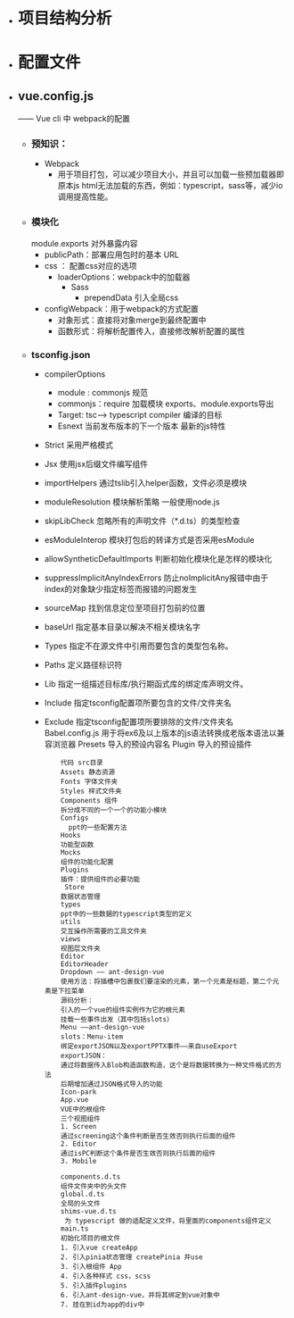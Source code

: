 - # 项目结构分析
- # 配置文件
- ## vue.config.js
  —— Vue cli 中 webpack的配置
	- ### 预知识：
		- Webpack
			- 用于项目打包，可以减少项目大小，并且可以加载一些预加载器即原本js html无法加载的东西，例如：typescript，sass等，减少io调用提高性能。
	- ### 模块化
	  module.exports 对外暴露内容
		- publicPath：部署应用包时的基本 URL
		- css  ： 配置css对应的选项
			- loaderOptions：webpack中的加载器
				- Sass
					- prependData 引入全局css
		- configWebpack：用于webpack的方式配置
			- 对象形式：直接将对象merge到最终配置中
			- 函数形式：将解析配置传入，直接修改解析配置的属性
	- ### tsconfig.json
		- compilerOptions
			- module : commonjs 规范
			- commonjs：require 加载模块 exports、module.exports导出
			- Target:  tsc--> typescript compiler  编译的目标
			- Esnext 当前发布版本的下一个版本 最新的js特性
		- Strict 采用严格模式
		- Jsx 使用jsx后缀文件编写组件
		- importHelpers 通过tslib引入helper函数，文件必须是模块
		- moduleResolution 模块解析策略 一般使用node.js
		- skipLibCheck 忽略所有的声明文件（*.d.ts）的类型检查
		- esModuleInterop 模块打包后的转译方式是否采用esModule
		- allowSyntheticDefaultImports 判断初始化模块化是怎样的模块化
		- suppressImplicitAnyIndexErrors 防止noImplicitAny报错中由于index的对象缺少指定标签而报错的问题发生
		- sourceMap 找到信息定位至项目打包前的位置
		- baseUrl 指定基本目录以解决不相关模块名字
		- Types 指定不在源文件中引用而要包含的类型包名称。
		- Paths 定义路径标识符
		- Lib 指定一组描述目标库/执行期函式库的绑定库声明文件。
		- Include
		  		  指定tsconfig配置项所要包含的文件/文件夹名
		- Exclude
		  		  指定tsconfig配置项所要排除的文件/文件夹名
		  		  Babel.config.js
		  		  用于将ex6及以上版本的js语法转换成老版本语法以兼容浏览器
		  		  Presets 导入的预设内容名
		  		  Plugin 导入的预设插件
		  
		  
		  		  代码 src目录
		  		  Assets 静态资源
		  		  Fonts 字体文件夹
		  		  Styles 样式文件夹
		  		  Components 组件
		  		  拆分成不同的一个一个的功能小模块
		  		  Configs  
		  		    ppt的一些配置方法
		  		  Hooks 
		  		  功能型函数
		  		  Mocks
		  		  组件的功能化配置
		  		  Plugins
		  		  插件：提供组件的必要功能
		  		   Store
		  		  数据状态管理
		  		  types
		  		  ppt中的一些数据的typescript类型的定义
		  		  utils
		  		  交互操作所需要的工具文件夹
		  		  views
		  		  视图层文件夹
		  		  Editor
		  		  EditorHeader
		  		  Dropdown —— ant-design-vue
		  		  使用方法：将插槽中包裹我们要渲染的元素，第一个元素是标题，第二个元素是下拉菜单
		  		  源码分析：
		  		  引入的一个vue的组件实例作为它的根元素
		  		  挂载一些事件出发（其中包括slots）
		  		  Menu ——ant-design-vue
		  		  slots：Menu-item
		  		  绑定exportJSON以及exportPPTX事件——来自useExport
		  		  exportJSON：
		  		  通过将数据传入Blob构造函数构造，这个是将数据转换为一种文件格式的方法
		  		  后期增加通过JSON格式导入的功能
		  		  Icon-park 
		  		  App.vue 
		  		  VUE中的根组件
		  		  三个视图组件
		  		  1. Screen
		  		  通过screening这个条件判断是否生效否则执行后面的组件
		  		  2. Editor
		  		  通过isPC判断这个条件是否生效否则执行后面的组件
		  		  3. Mobile
		  
		  		  components.d.ts
		  		  组件文件夹中的头文件
		  		  global.d.ts
		  		  全局的头文件
		  		  shims-vue.d.ts
		  		   为 typescript 做的适配定义文件，将里面的components组件定义
		  		  main.ts
		  		  初始化项目的根文件
		  		  1. 引入vue createApp
		  		  2. 引入pinia状态管理 createPinia 并use
		  		  3. 引入根组件 App
		  		  4. 引入各种样式 css，scss
		  		  5. 引入插件plugins
		  		  6. 引入ant-design-vue，并将其绑定到vue对象中
		  		  7. 挂在到id为app的div中